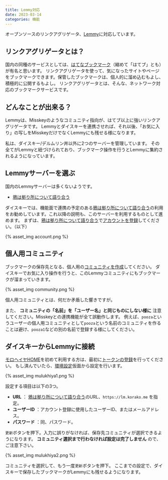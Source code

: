 ```yaml
---
title: Lemmy対応
date: 2023-03-14
categories: 機能
---
```


オープンソースのリンクアグリゲータ、[Lemmy](https://join.lemmy.ml/)に対応しています。

## リンクアグリゲータとは？

国内の同種のサービスとしては、[はてなブックマーク](https://b.hatena.ne.jp/)（縮めて「はてブ」とも）が有名と思います。
リンクアグリゲータを使って、気になったサイトやページをブックマークできます。保管したブックマークは、個人的に溜め込むもよし、積極的に公開するもよし。
リンクアグリゲータとは、そんな、ネットワーク対応のブックマークサービスです。

## どんなことが出来る？

Lemmyは、Misskeyのようなコミュニティ指向が、はてブ以上に強いリンクアグリゲータです。
Lemmyとダイスキーを連携させれば、それ以後、「お気に入り」の写しをMisskeyだけでなくLemmyにも残せる様になります。

私は、ダイスキー/デルムリン丼以外に2つのサーバーを管理しています。
その全てがLemmyと紐づけられており、ブックマーク操作を行うとLemmyに集約されるようになっています。

## Lemmyサーバーを選ぶ

国内のLemmyサーバーは多くないようです。

- [鴉は拠り所について語り合う](https://lm.korako.me/)

ダイスキーでは、機能面で連携の予定のある[鴉は拠り所について語り合う](https://lm.korako.me/)の利用をお勧めしています。これ以降の説明も、このサーバーを利用するものとして進めます。
まずは、[鴉は拠り所について語り合う](https://lm.korako.me/)で[アカウントを登録](https://lm.korako.me/login)してください。（以下）

{% asset_img account.png %}

## 個人用コミュニティ

ブックマークの保存先となる、個人用の[コミュニティを作成](https://lm.korako.me/create_community)してください。
ダイスキーでお気に入り操作を行うと、このLemmyコミュニティにもブックマークが溜まっていきます。

{% asset_img community.png %}

個人用コミュニティとは、何だか矛盾した響きですが。

また、 __コミュニティの「名前」を「ユーザー名」と同じものにしない様に__ 注意してください。Misskeyとの連携機能が全て誤動作します。
例えば、`pooza`というユーザーの個人用コミュニティとして`pooza`という名前のコミュニティを作ることは避け、`pooza1`などの別の名前で登録する様にしてください。

## ダイスキーからLemmyに接続

[モロヘイヤHOME](https://misskey.delmulin.com/mulukhiya)を初めて利用する方は、最初に[トークンの登録](https://misskey.delmulin.com/mulukhiya/app/token)を行ってください。
もし済んでいたら、[環境設定](https://misskey.delmulin.com/mulukhiya/app/config)仮面から設定を行います。

{% asset_img mulukhiya1.png %}

設定する項目は以下の3つ。

- __URL__ ： [鴉は拠り所について語り合う](https://lm.korako.me/)のURL、`https://lm.korako.me` を指定。
- __ユーザーID__ ：アカウント登録に使用したユーザーID、またはメールアドレス。
- __パスワード__ ：同、パスワード。

`更新`ボタンを押下。入力に誤りがなければ、保存先コミュニティが選択できるようになります。
__コミュニティ選択まで行わなければ設定は完了しません__ ので、ご注意下さい。

{% asset_img mulukhiya2.png %}

コミュニティを選択して、もう一度`更新`ボタンを押下。
ここまでの設定で、ダイスキーで保存したブックマークがLemmyにも残せるようになります。
